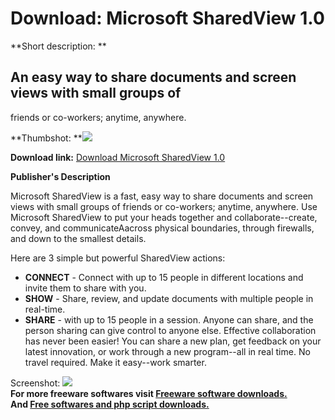 # Download: Microsoft SharedView 1.0

**Short description: **

## An easy way to share documents and screen views with small groups of
friends or co-workers; anytime, anywhere.

  
**Thumbshot: **![](http://www.freewarefiles.com/screenshot/mssharedview_md.jpg)   
  
**Download link:** [Download Microsoft SharedView 1.0](http://freesoftwares.boysofts.com/Microsoft-SharedView_program_33941.html)  
  

**Publisher's Description**  
  

Microsoft SharedView is a fast, easy way to share documents and screen views
with small groups of friends or co-workers; anytime, anywhere. Use Microsoft
SharedView to put your heads together and collaborate--create, convey, and
communicateAacross physical boundaries, through firewalls, and down to the
smallest details.

Here are 3 simple but powerful SharedView actions:

  * **CONNECT** \- Connect with up to 15 people in different locations and invite them to share with you. 
  * **SHOW** \- Share, review, and update documents with multiple people in real-time. 
  * **SHARE** \- with up to 15 people in a session. Anyone can share, and the person sharing can give control to anyone else. 
Effective collaboration has never been easier! You can share a new plan, get
feedback on your latest innovation, or work through a new program--all in real
time. No travel required. Make it easy--work smarter.

  
  
Screenshot: ![](http://www.freewarefiles.com/screenshot/mssharedview.jpg)  
**For more freeware softwares visit [Freeware software downloads.](http://freesoftwares.boysofts.com/)**   
**And [Free softwares and php script downloads.](http://www.boysofts.com/)**

